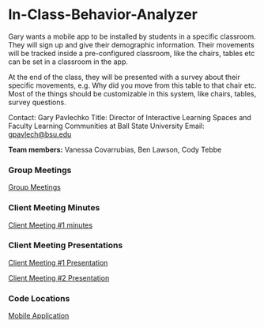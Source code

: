 # In-Class-Behavior-Analyzer

Gary wants a mobile app to be installed by students in a specific classroom. They will sign up and give their demographic information. Their movements will be tracked inside a pre-configured classroom, like the chairs, tables etc can be set in a classroom in the app.

At the end of the class, they will be presented with a survey about their specific movements, e.g. Why did you move from this table to that chair etc. Most of the things should be customizable in this system, like chairs, tables, survey questions.

Contact: Gary Pavlechko
Title: Director of Interactive Learning Spaces and Faculty Learning Communities at Ball State University
Email: gpavlech@bsu.edu

**Team members:**
  Vanessa Covarrubias, 
  Ben Lawson, 
  Cody Tebbe

### Group Meetings 

[Group Meetings](https://github.com/Tebbee/In-Class-Behavior-Analyzer/tree/master/Group%20Meetings)

### Client Meeting Minutes

[Client Meeting #1 minutes](https://docs.google.com/document/d/19V_oVq57zbx2RUjroK89Ok1RTQhPDSYNuMSrUVdH1W0/edit#heading=h.6wnytnlzzfoq)

### Client Meeting Presentations

[Client Meeting #1 Presentation](https://docs.google.com/presentation/d/1B2FqyzIYeqdcNNwkaQkZFT_6lknN2ua5CaFp0wX5N0A/edit#slide=id.p)

[Client Meeting #2 Presentation](https://docs.google.com/presentation/d/1ySJR-sufJykYTEWSxnJgGJIL1me7MkNcIP5u_dDwWFM/edit#slide=id.p)

### Code Locations 
[Mobile Application](https://github.com/Tebbee/In-Class-Behavior-Analyzer-MobileApp/blob/master/README.md)

